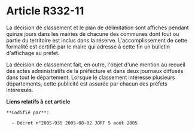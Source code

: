 # Article R332-11

La décision de classement et le plan de délimitation sont affichés pendant quinze jours dans les mairies de chacune des
communes dont tout ou partie du territoire est inclus dans la réserve. L'accomplissement de cette formalité est certifié par
le maire qui adresse à cette fin un bulletin d'affichage au préfet.

La décision de classement fait, en outre, l'objet d'une mention au recueil des actes administratifs de la préfecture et dans
deux journaux diffusés dans tout le département. Lorsque le classement intéresse plusieurs départements, cette publicité est
assurée par chacun des préfets intéressés.

**Liens relatifs à cet article**

	**Codifié par**:

	  - Décret n°2005-935 2005-08-02 JORF 5 août 2005
